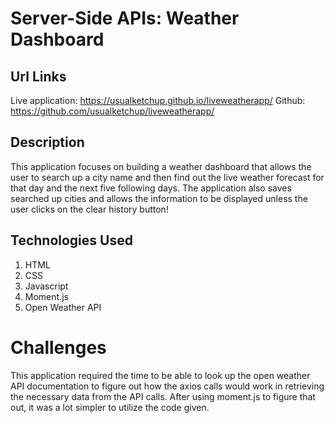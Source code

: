 # Server-Side APIs: Weather Dashboard

## Url Links
Live application: https://usualketchup.github.io/liveweatherapp/
Github: https://github.com/usualketchup/liveweatherapp/

## Description 
This application focuses on building a weather dashboard that allows the user to search up a city name and then find out the live weather forecast for that day and the next five following days. The application also saves searched up cities and allows the information to be displayed unless the user clicks on the clear history button!

## Technologies Used
1. HTML 
2. CSS
3. Javascript
4. Moment.js
5. Open Weather API

# Challenges
This application required the time to be able to look up the open weather API documentation to figure out how the axios calls would work in retrieving the necessary data from the API calls. After using moment.js to figure that out, it was a lot simpler to utilize the code given.
